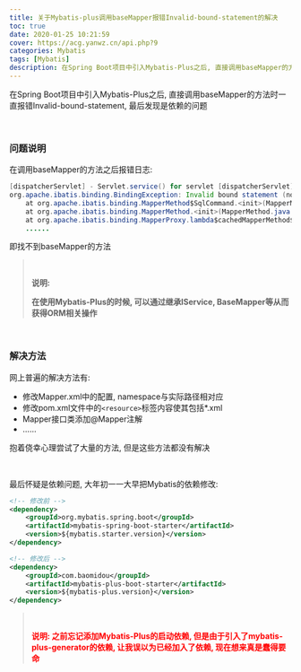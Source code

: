 ```yaml
---
title: 关于Mybatis-plus调用baseMapper报错Invalid-bound-statement的解决
toc: true
date: 2020-01-25 10:21:59
cover: https://acg.yanwz.cn/api.php?9
categories: Mybatis
tags: [Mybatis]
description: 在Spring Boot项目中引入Mybatis-Plus之后, 直接调用baseMapper的方法时一直报错Invalid-bound-statement, 最后发现是依赖的问题
---
```


在Spring Boot项目中引入Mybatis-Plus之后, 直接调用baseMapper的方法时一直报错Invalid-bound-statement, 最后发现是依赖的问题

<br/>

<!--more-->

### 问题说明

在调用baseMapper的方法之后报错日志:

```java
[dispatcherServlet] - Servlet.service() for servlet [dispatcherServlet] in context with path [] threw exception [Request processing failed; nested exception is org.apache.ibatis.binding.BindingException: Invalid bound statement (not found): top.jasonkayzk.ezshare.system.dao.mapper.DictMapper.selectById] with root cause
org.apache.ibatis.binding.BindingException: Invalid bound statement (not found): top.jasonkayzk.ezshare.system.dao.mapper.DictMapper.selectById
	at org.apache.ibatis.binding.MapperMethod$SqlCommand.<init>(MapperMethod.java:235)
	at org.apache.ibatis.binding.MapperMethod.<init>(MapperMethod.java:53)
	at org.apache.ibatis.binding.MapperProxy.lambda$cachedMapperMethod$0(MapperProxy.java:98)
    ......
```

即找不到baseMapper的方法

><br/>
>
>**说明:**
>
>**在使用Mybatis-Plus的时候, 可以通过继承IService, BaseMapper等从而获得ORM相关操作**

<br/>

### 解决方法

网上普遍的解决方法有:

-   修改Mapper.xml中的配置, namespace与实际路径相对应
-   修改pom.xml文件中的`<resource>`标签内容使其包括*.xml
-   Mapper接口类添加@Mapper注解
-   ……

抱着侥幸心理尝试了大量的方法, 但是这些方法都没有解决

<br/>

最后怀疑是依赖问题, 大年初一一大早把Mybatis的依赖修改:

```xml
<!-- 修改前 -->
<dependency>
    <groupId>org.mybatis.spring.boot</groupId>
    <artifactId>mybatis-spring-boot-starter</artifactId>
    <version>${mybatis.starter.version}</version>
</dependency>

<!-- 修改后 -->
<dependency>
    <groupId>com.baomidou</groupId>
    <artifactId>mybatis-plus-boot-starter</artifactId>
    <version>${mybatis-plus.version}</version>
</dependency>
```

><br/>
>
><font color="#f00">**说明: 之前忘记添加Mybatis-Plus的启动依赖, 但是由于引入了mybatis-plus-generator的依赖, 让我误以为已经加入了依赖, 现在想来真是蠢得要命**</font>

<br/>

